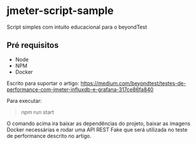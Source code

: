 # jmeter-script-sample
Script simples com intuito educacional para o beyondTest

## Pré requisitos

* Node
* NPM
* Docker

Escrito para suportar o artigo: https://medium.com/beyondtest/testes-de-performance-com-jmeter-influxdb-e-grafana-317ce86fa840

Para executar:

> npm run start

O comando acima ira baixar as dependências do projeto, baixar as imagens Docker necessárias e rodar uma API REST Fake que será utilizada no teste de performance descrito no artigo.
